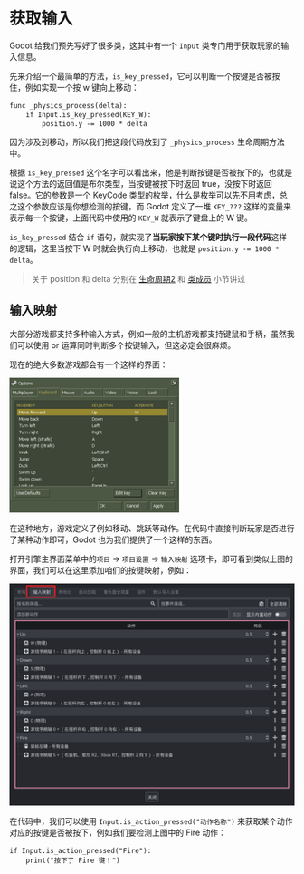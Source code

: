 # 获取输入

Godot 给我们预先写好了很多类，这其中有一个 `Input` 类专门用于获取玩家的输入信息。

先来介绍一个最简单的方法，`is_key_pressed`，它可以判断一个按键是否被按住，例如实现一个按 w 键向上移动：

```gdscript
func _physics_process(delta):
    if Input.is_key_pressed(KEY_W):
        position.y -= 1000 * delta
```

因为涉及到移动，所以我们把这段代码放到了 `_physics_process` 生命周期方法中。

根据 `is_key_pressed` 这个名字可以看出来，他是判断按键是否被按下的，也就是说这个方法的返回值是布尔类型，当按键被按下时返回 true，没按下时返回 false。它的参数是一个 KeyCode 类型的枚举，什么是枚举可以先不用考虑，总之这个参数应该是你想检测的按键，而 Godot 定义了一堆 `KEY_???` 这样的变量来表示每一个按键，上面代码中使用的 `KEY_W` 就表示了键盘上的 W 键。

`is_key_pressed` 结合 `if` 语句，就实现了**当玩家按下某个键时执行一段代码**这样的逻辑，这里当按下 W 时就会执行向上移动，也就是 `position.y -= 1000 * delta`。

> 关于 position 和 delta 分别在 [生命周期2](/Part-引擎交互/生命周期2.md#delta) 和 [类成员](/Part-认识面向对象/类成员.md#对象的属性还是对象) 小节讲过

## 输入映射

大部分游戏都支持多种输入方式，例如一般的主机游戏都支持键鼠和手柄，虽然我们可以使用 or 运算同时判断多个按键输入，但这必定会很麻烦。

现在的绝大多数游戏都会有一个这样的界面：

![cs的键位设置界面](./images/cs_keyboard.png)

在这种地方，游戏定义了例如移动、跳跃等动作。在代码中直接判断玩家是否进行了某种动作即可，Godot 也为我们提供了一个这样的东西。

打开引擎主界面菜单中的`项目` -> `项目设置` -> `输入映射` 选项卡，即可看到类似上图的界面，我们可以在这里添加咱们的按键映射，例如：

![输入映射](./images/input.png)

在代码中，我们可以使用 `Input.is_action_pressed("动作名称")` 来获取某个动作对应的按键是否被按下，例如我们要检测上图中的 Fire 动作：

```gdscript
if Input.is_action_pressed("Fire"):
    print("按下了 Fire 键！")
```
